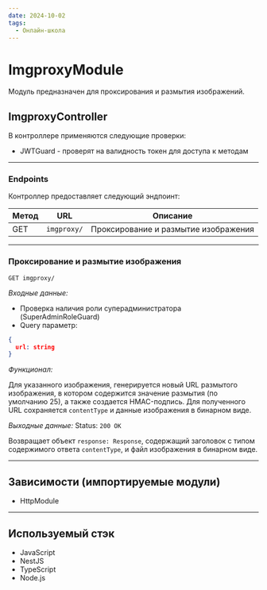 ```yaml
---
date: 2024-10-02
tags:
  - Онлайн-школа
---
```

# ImgproxyModule

Модуль предназначен для проксирования и размытия изображений.

## ImgproxyController

В контроллере применяются следующие проверки:

- JWTGuard - проверят на валидность токен для доступа к методам

***

### Endpoints

Контроллер предоставляет следующий эндпоинт:

| Метод | URL         | Описание                             |
| ----- | ----------- | ------------------------------------ |
| GET   | `imgproxy/` | Проксирование и размытие изображения |

***

### Проксирование и размытие изображения

`GET imgproxy/`

*Входные данные:*

- Проверка наличия роли суперадминистратора (SuperAdminRoleGuard)
- Query параметр:

```json
{
  url: string
}
```

*Функционал:*

Для указанного изображения, генерируется новый URL размытого изображения, в котором содержится значение размытия (по умолчанию 25), а также создается HMAC-подпись. Для полученного URL сохраняется `contentType` и данные изображения в бинарном виде.

*Выходные данные:* Status: `200 OK`

Возвращает объект `response: Response`, содержащий заголовок с типом содержимого ответа `contentType`, и файл изображения в бинарном виде.

***

## Зависимости (импортируемые модули)

- HttpModule

***

## Используемый стэк

- JavaScript
- NestJS
- TypeScript
- Node.js